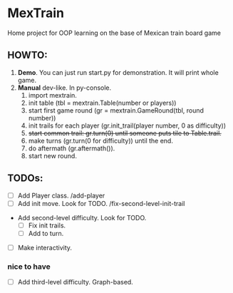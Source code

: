 # MexTrain
Home project for OOP learning on the base of Mexican train board game

## HOWTO:
1. **Demo**. You can just run start.py for demonstration. It will print whole game.
2. **Manual** dev-like. In py-console.
   1. import mextrain.
   2. init table (tbl = mextrain.Table(number or players))
   3. start first game round (gr = mextrain.GameRound(tbl, round number))
   4. init trails for each player (gr.init_trail(player number, 0 as difficulty))
   5. ~~start common trail: gr.turn(0) until someone puts tile to Table.trail.~~
   5. make turns (gr.turn(0 for difficulty)) until the end.
   6. do aftermath (gr.aftermath()).
   7. start new round.

## TODOs:
- [ ] Add Player class. /add-player
- [ ] Add init move. Look for TODO. /fix-second-level-init-trail
* Add second-level difficulty. Look for TODO.
  - [ ] Fix init trails.
  - [ ] Add to turn.
- [ ] Make interactivity.

### nice to have
- [ ] Add third-level difficulty. Graph-based.
